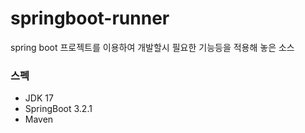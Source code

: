 # springboot-runner
spring boot 프로젝트를 이용하여 개발할시 필요한 기능등을 적용해 놓은 소스

### 스펙
* JDK 17
* SpringBoot 3.2.1
* Maven

